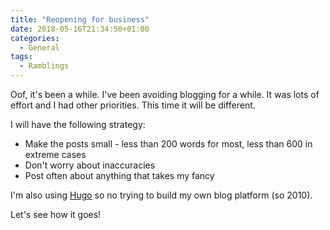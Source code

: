 ```yaml
---
title: "Reopening for business"
date: 2018-05-16T21:34:50+01:00
categories:
  - General
tags:
  - Ramblings
---
```


Oof, it's been a while. I've been avoiding blogging for a while. It was lots of effort and I had other priorities. This time it will be different.

<!--more-->
I will have the following strategy:

* Make the posts small - less than 200 words for most, less than 600 in extreme cases
* Don't worry about inaccuracies
* Post often about anything that takes my fancy

I'm also using [Hugo](https://gohugo.io) so no trying to build my own blog platform (so 2010).

Let's see how it goes!